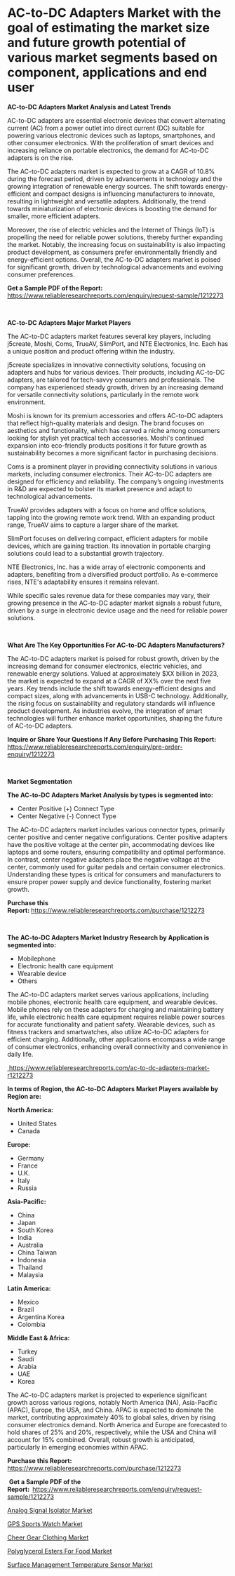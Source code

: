 <p><h1>AC-to-DC Adapters Market with the goal of estimating the market size and future growth potential of various market segments based on component, applications and end user</h1></p><p><strong>AC-to-DC Adapters Market Analysis and Latest Trends</strong></p>
<p><p>AC-to-DC adapters are essential electronic devices that convert alternating current (AC) from a power outlet into direct current (DC) suitable for powering various electronic devices such as laptops, smartphones, and other consumer electronics. With the proliferation of smart devices and increasing reliance on portable electronics, the demand for AC-to-DC adapters is on the rise. </p><p>The AC-to-DC adapters market is expected to grow at a CAGR of 10.8% during the forecast period, driven by advancements in technology and the growing integration of renewable energy sources. The shift towards energy-efficient and compact designs is influencing manufacturers to innovate, resulting in lightweight and versatile adapters. Additionally, the trend towards miniaturization of electronic devices is boosting the demand for smaller, more efficient adapters.</p><p>Moreover, the rise of electric vehicles and the Internet of Things (IoT) is propelling the need for reliable power solutions, thereby further expanding the market. Notably, the increasing focus on sustainability is also impacting product development, as consumers prefer environmentally friendly and energy-efficient options. Overall, the AC-to-DC adapters market is poised for significant growth, driven by technological advancements and evolving consumer preferences.</p></p>
<p><strong>Get a Sample PDF of the Report:&nbsp;</strong> <a href="https://www.reliableresearchreports.com/enquiry/request-sample/1212273?utm_campaign=4&utm_medium=2&utm_source=Github&utm_content=ia&utm_term=06102024&utm_id=ac-to-dc-adapters">https://www.reliableresearchreports.com/enquiry/request-sample/1212273</a></p>
<p>&nbsp;</p>
<p><strong>AC-to-DC Adapters Major Market Players</strong></p>
<p><p>The AC-to-DC adapters market features several key players, including j5create, Moshi, Coms, TrueAV, SlimPort, and NTE Electronics, Inc. Each has a unique position and product offering within the industry.</p><p>j5create specializes in innovative connectivity solutions, focusing on adapters and hubs for various devices. Their products, including AC-to-DC adapters, are tailored for tech-savvy consumers and professionals. The company has experienced steady growth, driven by an increasing demand for versatile connectivity solutions, particularly in the remote work environment.</p><p>Moshi is known for its premium accessories and offers AC-to-DC adapters that reflect high-quality materials and design. The brand focuses on aesthetics and functionality, which has carved a niche among consumers looking for stylish yet practical tech accessories. Moshi's continued expansion into eco-friendly products positions it for future growth as sustainability becomes a more significant factor in purchasing decisions.</p><p>Coms is a prominent player in providing connectivity solutions in various markets, including consumer electronics. Their AC-to-DC adapters are designed for efficiency and reliability. The company’s ongoing investments in R&D are expected to bolster its market presence and adapt to technological advancements.</p><p>TrueAV provides adapters with a focus on home and office solutions, tapping into the growing remote work trend. With an expanding product range, TrueAV aims to capture a larger share of the market.</p><p>SlimPort focuses on delivering compact, efficient adapters for mobile devices, which are gaining traction. Its innovation in portable charging solutions could lead to a substantial growth trajectory.</p><p>NTE Electronics, Inc. has a wide array of electronic components and adapters, benefiting from a diversified product portfolio. As e-commerce rises, NTE's adaptability ensures it remains relevant.</p><p>While specific sales revenue data for these companies may vary, their growing presence in the AC-to-DC adapter market signals a robust future, driven by a surge in electronic device usage and the need for reliable power solutions.</p></p>
<p>&nbsp;</p>
<p><strong>What Are The Key Opportunities For AC-to-DC Adapters Manufacturers?</strong></p>
<p><p>The AC-to-DC adapters market is poised for robust growth, driven by the increasing demand for consumer electronics, electric vehicles, and renewable energy solutions. Valued at approximately $XX billion in 2023, the market is expected to expand at a CAGR of XX% over the next five years. Key trends include the shift towards energy-efficient designs and compact sizes, along with advancements in USB-C technology. Additionally, the rising focus on sustainability and regulatory standards will influence product development. As industries evolve, the integration of smart technologies will further enhance market opportunities, shaping the future of AC-to-DC adapters.</p></p>
<p><strong>Inquire or Share Your Questions If Any Before Purchasing This Report:</strong> <a href="https://www.reliableresearchreports.com/enquiry/pre-order-enquiry/1212273?utm_campaign=4&utm_medium=2&utm_source=Github&utm_content=ia&utm_term=06102024&utm_id=ac-to-dc-adapters">https://www.reliableresearchreports.com/enquiry/pre-order-enquiry/1212273</a></p>
<p>&nbsp;</p>
<p><strong>Market Segmentation</strong></p>
<p><strong>The AC-to-DC Adapters Market Analysis by types is segmented into:</strong></p>
<p><ul><li>Center Positive (+) Connect Type</li><li>Center Negative (-) Connect Type</li></ul></p>
<p><p>The AC-to-DC adapters market includes various connector types, primarily center positive and center negative configurations. Center positive adapters have the positive voltage at the center pin, accommodating devices like laptops and some routers, ensuring compatibility and optimal performance. In contrast, center negative adapters place the negative voltage at the center, commonly used for guitar pedals and certain consumer electronics. Understanding these types is critical for consumers and manufacturers to ensure proper power supply and device functionality, fostering market growth.</p></p>
<p><strong>Purchase this Report:&nbsp;</strong><a href="https://www.reliableresearchreports.com/purchase/1212273?utm_campaign=4&utm_medium=2&utm_source=Github&utm_content=ia&utm_term=06102024&utm_id=ac-to-dc-adapters">https://www.reliableresearchreports.com/purchase/1212273</a></p>
<p>&nbsp;</p>
<p><strong>The AC-to-DC Adapters Market Industry Research by Application is segmented into:</strong></p>
<p><ul><li>Mobilephone</li><li>Electronic health care equipment</li><li>Wearable device</li><li>Others</li></ul></p>
<p><p>The AC-to-DC adapters market serves various applications, including mobile phones, electronic health care equipment, and wearable devices. Mobile phones rely on these adapters for charging and maintaining battery life, while electronic health care equipment requires reliable power sources for accurate functionality and patient safety. Wearable devices, such as fitness trackers and smartwatches, also utilize AC-to-DC adapters for efficient charging. Additionally, other applications encompass a wide range of consumer electronics, enhancing overall connectivity and convenience in daily life.</p></p>
<p><a href="https://www.reliableresearchreports.com/ac-to-dc-adapters-market-r1212273?utm_campaign=4&utm_medium=2&utm_source=Github&utm_content=ia&utm_term=06102024&utm_id=ac-to-dc-adapters">&nbsp;https://www.reliableresearchreports.com/ac-to-dc-adapters-market-r1212273</a></p>
<p><strong>In terms of Region, the AC-to-DC Adapters Market Players available by Region are:</strong></p>
<p>
    <p> <strong> North America: </strong>
        <ul>
            <li>United States</li>
            <li>Canada</li>
        </ul>
        </p> 
    <p> <strong> Europe: </strong>
        <ul>
            <li>Germany</li>
            <li>France</li>
            <li>U.K.</li>
            <li>Italy</li>
            <li>Russia</li>
        </ul>
        </p> 
    <p> <strong> Asia-Pacific: </strong>
        <ul>
            <li>China</li>
            <li>Japan</li>
            <li>South Korea</li>
            <li>India</li>
            <li>Australia</li>
            <li>China Taiwan</li>
            <li>Indonesia</li>
            <li>Thailand</li>
            <li>Malaysia</li>
        </ul>
        </p> 
    <p> <strong> Latin America: </strong>
        <ul>
            <li>Mexico</li>
            <li>Brazil</li>
            <li>Argentina Korea</li>
            <li>Colombia</li>
        </ul>
        </p> 
    <p> <strong> Middle East & Africa: </strong>
        <ul>
            <li>Turkey</li>
            <li>Saudi</li>
            <li>Arabia</li>
            <li>UAE</li>
            <li>Korea</li>
        </ul>
    </p>
    </p>
<p><p>The AC-to-DC adapters market is projected to experience significant growth across various regions, notably North America (NA), Asia-Pacific (APAC), Europe, the USA, and China. APAC is expected to dominate the market, contributing approximately 40% to global sales, driven by rising consumer electronics demand. North America and Europe are forecasted to hold shares of 25% and 20%, respectively, while the USA and China will account for 15% combined. Overall, robust growth is anticipated, particularly in emerging economies within APAC.</p></p>
<p><strong>Purchase this Report: </strong><a href="https://www.reliableresearchreports.com/purchase/1212273?utm_campaign=4&utm_medium=2&utm_source=Github&utm_content=ia&utm_term=06102024&utm_id=ac-to-dc-adapters">https://www.reliableresearchreports.com/purchase/1212273</a></p>
<p>&nbsp;<strong>Get a Sample PDF of the Report:&nbsp;&nbsp;</strong><a href="https://www.reliableresearchreports.com/enquiry/request-sample/1212273?utm_campaign=4&utm_medium=2&utm_source=Github&utm_content=ia&utm_term=06102024&utm_id=ac-to-dc-adapters">https://www.reliableresearchreports.com/enquiry/request-sample/1212273</a></p>
<p><strong></strong></p>
<p><p><a href="https://www.linkedin.com/pulse/analog-signal-isolator-market-industry-trends-forecast-pf6ke?utm_campaign=4&utm_medium=2&utm_source=Github&utm_content=ia&utm_term=06102024&utm_id=ac-to-dc-adapters">Analog Signal Isolator Market</a></p><p><a href="https://www.linkedin.com/pulse/gps-sports-watch-market-innovations-trends-comprehensive-study-gql0e?utm_campaign=4&utm_medium=2&utm_source=Github&utm_content=ia&utm_term=06102024&utm_id=ac-to-dc-adapters">GPS Sports Watch Market</a></p><p><a href="https://github.com/HeatherFernandez476/Market-Research-Report-List-1/blob/main/cheer-gear-clothing-market.md?utm_campaign=4&utm_medium=2&utm_source=Github&utm_content=ia&utm_term=06102024&utm_id=ac-to-dc-adapters">Cheer Gear Clothing Market</a></p><p><a href="https://github.com/kathiestrine5ty/Market-Research-Report-List-1/blob/main/polyglycerol-esters-for-food-market.md?utm_campaign=4&utm_medium=2&utm_source=Github&utm_content=ia&utm_term=06102024&utm_id=ac-to-dc-adapters">Polyglycerol Esters For Food Market</a></p><p><a href="https://issuu.com/reportprime-2/docs/surface-management-temperature-sens_d21a9d636bf58f?utm_campaign=4&utm_medium=2&utm_source=Github&utm_content=ia&utm_term=06102024&utm_id=ac-to-dc-adapters">Surface Management Temperature Sensor Market</a></p></p>